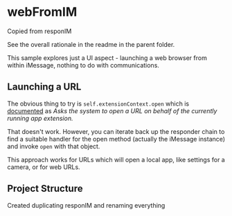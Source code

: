 # webFromIM
Copied from responIM

See the overall rationale in the readme in the parent folder.

This sample explores just a UI aspect - launching a web browser from within iMessage, nothing to do with communications.


## Launching a URL
The obvious thing to try is `self.extensionContext.open` which is [documented](https://developer.apple.com/documentation/foundation/nsextensioncontext/1416791-open) as _Asks the system to open a URL on behalf of the currently running app extension._

That doesn't work. However, you can iterate back up the responder chain to find a suitable handler for the open method (actually the iMessage instance) and invoke `open` with that object.

This approach works for URLs which will open a local app, like settings for a camera, or for web URLs.

## Project Structure

Created duplicating responIM and renaming everything
